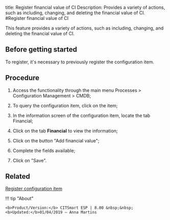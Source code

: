 title: Register financial value of CI
Description: Provides a variety of actions, such as including, changing, and deleting the financial value of CI.
#Register financial value of CI

This feature provides a variety of actions, such as including, changing, and
deleting the financial value of CI.

Before getting started
--------------------------

To register, it's necessary to previously register the configuration item.

Procedure
-------------

1.  Access the functionality through the main menu Processes \> Configuration
    Management \> CMDB;

2.  To query the configuration item, click on the item;

3.  In the information screen of the configuration item, locate the tab
    Financial;

4.  Click on the tab **Financial** to view the information;

5.  Click on the button "Add financial value";

6.  Complete the fields available;

7.  Click on "Save".

Related
-------

[Register configuration item](/en-us/citsmart-esp-8/processes/configuration/use/register-CI.html)


!!! tip "About"

    <b>Product/Version:</b> CITSmart ESP | 8.00 &nbsp;&nbsp;
    <b>Updated:</b>01/04/2019 – Anna Martins
